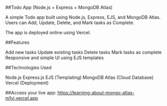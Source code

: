 ##Todo App (Node.js + Express + MongoDB Atlas)

A simple Todo app built using Node.js, Express, EJS, and MongoDB Atlas.
Users can Add, Update, Delete, and Mark tasks as Complete.

The app is deployed online using Vercel.

##Features

Add new tasks
Update existing tasks
Delete tasks
Mark tasks as complete
Responsive and simple UI using EJS templates

##Technologies Used

Node.js
Express.js
EJS (Templating)
MongoDB Atlas (Cloud Database)
Vercel (Deployment)

##Access your live app:
https://learning-about-mongo-atlas-m1yj.vercel.app
